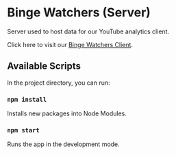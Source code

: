 # Binge Watchers (Server)
Server used to host data for our YouTube analytics client.

Click here to visit our [Binge Watchers Client](https://github.com/GrayGorilla/binge-watchers-server).

## Available Scripts

In the project directory, you can run:

### `npm install`

Installs new packages into Node Modules.<br />

### `npm start`

Runs the app in the development mode.<br />
